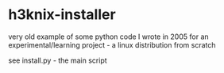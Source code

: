 # h3knix-installer
very old example of some python code I wrote in 2005 for an experimental/learning project - a linux distribution from scratch

see install.py - the main script
